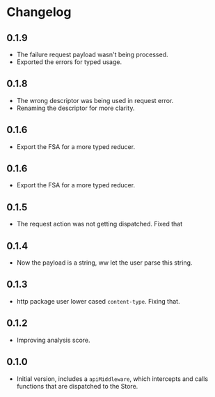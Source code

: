 # Changelog

## 0.1.9

  * The failure request payload wasn't being processed.
  * Exported the errors for typed usage.

## 0.1.8

  * The wrong descriptor was being used in request error.
  * Renaming the descriptor for more clarity.

## 0.1.6

  * Export the FSA for a more typed reducer.

## 0.1.6

  * Export the FSA for a more typed reducer.

## 0.1.5

  * The request action was not getting dispatched. Fixed that

## 0.1.4

  * Now the payload is a string, ww let the user parse this string.

## 0.1.3

  * http package user lower cased `content-type`. Fixing that.

## 0.1.2

  * Improving analysis score.


## 0.1.0

  * Initial version, includes a `apiMiddleware`, which intercepts and calls functions that are dispatched to the Store.
